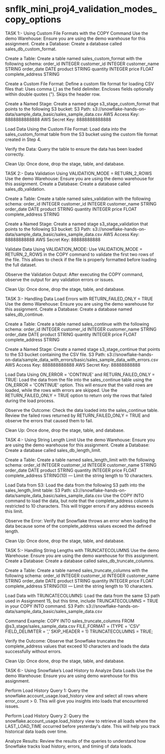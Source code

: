 # snflk_mini_proj4_validation_modes_copy_options

TASK 1:- Using Custom File Formats with the COPY Command
Use the demo Warehouse: Ensure you are using the demo warehouse for this assignment.
Create a Database: Create a database called sales_db_custom_format.

Create a Table: Create a table named sales_custom_format with the following schema:
order_id INTEGER
customer_id INTEGER
customer_name STRING
order_date DATE
product STRING
quantity INTEGER
price FLOAT
complete_address STRING

Create a Custom File Format: Define a custom file format for loading CSV files that:
Uses comma (,) as the field delimiter.
Encloses fields optionally within double quotes (").
Skips the header row.

Create a Named Stage: Create a named stage s3_stage_custom_format that points to the following S3 bucket:
S3 Path: s3://snowflake-hands-on-data/sample_data_basic/sales_sample_data.csv
AWS Access Key: 8888888888888
AWS Secret Key: 8888888888888

Load Data Using the Custom File Format: Load data into the sales_custom_format table from the S3 bucket using the custom file format created in Step 4.

Verify the Data: Query the table to ensure the data has been loaded correctly.

Clean Up: Once done, drop the stage, table, and database.



TASK 2:- Data Validation Using VALIDATION_MODE = RETURN_2_ROWS
Use the demo Warehouse: Ensure you are using the demo warehouse for this assignment.
Create a Database: Create a database called sales_db_validation.

Create a Table: Create a table named sales_validation with the following schema:
order_id INTEGER
customer_id INTEGER
customer_name STRING
order_date DATE
product STRING
quantity INTEGER
price FLOAT
complete_address STRING

Create a Named Stage: Create a named stage s3_stage_validation that points to the following S3 bucket:
S3 Path: s3://snowflake-hands-on-data/sample_data_basic/sales_sample_data.csv
AWS Access Key: 88888888888
AWS Secret Key: 88888888888

Validate Data Using VALIDATION_MODE: Use VALIDATION_MODE = RETURN_2_ROWS in the COPY command to validate the first two rows of the file. This allows to check if the file is properly formatted before loading the full dataset.

Observe the Validation Output: After executing the COPY command, observe the output for any validation errors or issues.

Clean Up: Once done, drop the stage, table, and database.



TASK 3:-  Handling Data Load Errors with RETURN_FAILED_ONLY = TRUE
Use the demo Warehouse: Ensure you are using the demo warehouse for this assignment.
Create a Database: Create a database named sales_db_continue.

Create a Table: Create a table named sales_continue with the following schema:
order_id INTEGER
customer_id INTEGER
customer_name STRING
order_date DATE
product STRING
quantity INTEGER
price FLOAT
complete_address STRING

Create a Named Stage: Create a named stage s3_stage_continue that points to the S3 bucket containing the CSV file.
S3 Path: s3://snowflake-hands-on-data/sample_data_with_errors/basic/sales_sample_data_with_errors.csv
AWS Access Key: 888888888888
AWS Secret Key: 88888888888

Load Data Using ON_ERROR = 'CONTINUE' and RETURN_FAILED_ONLY = TRUE: Load the data from the file into the sales_continue table using the ON_ERROR = 'CONTINUE' option. This will ensure that the valid rows are loaded, while the rows with errors are skipped.
Use the RETURN_FAILED_ONLY = TRUE option to return only the rows that failed during the load process.

Observe the Outcome: Check the data loaded into the sales_continue table.
Review the failed rows returned by RETURN_FAILED_ONLY = TRUE and observe the errors that caused them to fail.

Clean Up: Once done, drop the stage, table, and database.



TASK 4:- Using String Length Limit
Use the demo Warehouse: Ensure you are using the demo warehouse for this assignment.
Create a Database: Create a database called sales_db_length_limit.

Create a Table: Create a table named sales_length_limit with the following schema:
order_id INTEGER
customer_id INTEGER
customer_name STRING
order_date DATE
product STRING
quantity INTEGER
price FLOAT
complete_address STRING(10) — Limit the string length to 10 characters.

Load Data from S3: Load the data from the following S3 path into the sales_length_limit table:
S3 Path: s3://snowflake-hands-on-data/sample_data_basic/sales_sample_data.csv
Use the COPY INTO command to load the data, but note that the complete_address column is restricted to 10 characters. This will trigger errors if any address exceeds this limit.

Observe the Error: Verify that Snowflake throws an error when loading the data because some of the complete_address values exceed the defined length.

Clean Up: Once done, drop the stage, table, and database.



TASK 5:- Handling String Lengths with TRUNCATECOLUMNS
Use the demo Warehouse: Ensure you are using the demo warehouse for this assignment.
Create a Database: Create a database called sales_db_truncate_columns.

Create a Table: Create a table named sales_truncate_columns with the following schema:
order_id INTEGER
customer_id INTEGER
customer_name STRING
order_date DATE
product STRING
quantity INTEGER
price FLOAT
complete_address STRING(10) — Limit the string length to 10 characters.

Load Data with TRUNCATECOLUMNS: Load the data from the same S3 path used in Assignment 15, but this time, include TRUNCATECOLUMNS = TRUE in your COPY INTO command.
S3 Path: s3://snowflake-hands-on-data/sample_data_basic/sales_sample_data.csv

Command Example:
COPY INTO sales_truncate_columns
FROM @s3_stage/sales_sample_data.csv
FILE_FORMAT = (TYPE = 'CSV' FIELD_DELIMITER = ',' SKIP_HEADER = 1)
TRUNCATECOLUMNS = TRUE;

Verify the Outcome: Observe that Snowflake truncates the complete_address values that exceed 10 characters and loads the data successfully without errors.

Clean Up: Once done, drop the stage, table, and database.



TASK 6:- Using Snowflake’s Load History to Analyze Data Loads
Use the demo Warehouse: Ensure you are using demo warehouse for this assignment.

Perform Load History Query 1: Query the snowflake.account_usage.load_history view and select all rows where error_count > 0. This will give you insights into loads that encountered issues.

Perform Load History Query 2: Query the snowflake.account_usage.load_history view to retrieve all loads where the LAST_LOAD_TIME occurred before yesterday's date. This will help you track historical data loads over time.

Analyze Results: Review the results of the queries to understand how Snowflake tracks load history, errors, and timing of data loads.



